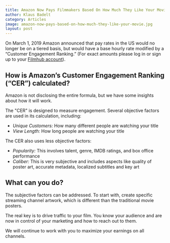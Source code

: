 ```yaml
---
title: Amazon Now Pays Filmmakers Based On How Much They Like Your Movie
author: Klaus Badelt
category: Articles
image: amazon-now-pays-based-on-how-much-they-like-your-movie.jpg
layout: post
---
```

On March 1, 2019 Amazon announced that pay rates in the US would no longer be on a tiered basis, but would have a base hourly rate modified by a “Customer Engagement Ranking.” (For exact amounts please log in or sign up to your [Filmhub account](https://filmhub.com)).

## How is Amazon’s Customer Engagement Ranking (“CER”) calculated?

Amazon is not disclosing the entire formula, but we have some insights about how it will work.

The "CER" is designed to measure engagement. Several objective factors are used in its calculation, including:

* _Unique Customers:_ How many different people are watching your title
* _View Length:_ How long people are watching your title

The CER also uses less objective factors:

* _Popularity:_ This involves talent, genre, IMDB ratings, and box office performance
* _Caliber:_ This is very subjective and includes aspects like quality of poster art, accurate metadata, localized subtitles and key art

## What can you do?

The subjective factors can be addressed. To start with, create specific streaming channel artwork, which is different than the traditional movie posters.

The real key is to drive traffic to your film. You know your audience and are now in control of your marketing and how to reach out to them.

We will continue to work with you to maximize your earnings on all channels.